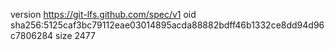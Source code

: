 version https://git-lfs.github.com/spec/v1
oid sha256:5125caf3bc79112eae03014895acda88882bdff46b1332ce8dd94d96c7806284
size 2477

